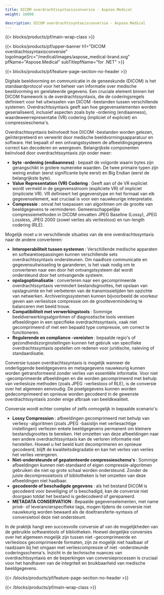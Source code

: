 ```yaml
---
title: DICOM overdrachtssyntaxisconversie - Aspose.Medical
weight: 16000

description: DICOM overdrachtssyntaxisconversie - Aspose.Medical
---
```


{{< blocks/products/pf/main-wrap-class >}}

{{< blocks/products/pf/upper-banner h1="DICOM overdrachtssyntaxisconversie" logoImageSrc="/medical/images/aspose_medical-brand.svg" pfName="Aspose.Medical" subTitlepfName="for .NET" >}}

{{< blocks/products/pf/feature-page-section-no-header >}}

<p>Digitale beeldvorming en communicatie in de geneeskunde (DICOM) is het standaardprotocol voor het beheer van informatie over medische beeldvorming en gerelateerde gegevens. Een cruciale element binnen het DICOM framework is de overdrachtssyntaxis, die de coderingsregels definieert voor het uitwisselen van DICOM -bestanden tussen verschillende systemen. Overdrachtssyntaxis geeft aan hoe gegevenselementen worden geserialiseerd, inclusief aspecten zoals byte -ordening (endiaanness), waardeweerrepresentatie (VR) codering (impliciet of expliciet) en compressieschema's.</p>

<p>Overdrachtssyntaxis beïnvloedt hoe DICOM -bestanden worden gelezen, geïnterpreteerd en verwerkt door medische beeldvormingsapparatuur en software. Het bepaalt of een ontvangstsysteem de afbeeldingsgegevens correct kan decoderen en weergeven. Belangrijkste componenten beïnvloed door overdrachtssyntaxis zijn onder meer:</p>

<ul>

<li><b> byte -ordening (endiaanness) </b>: bepaalt de volgorde waarin bytes zijn gerangschikt in grotere numerieke waarden. De twee primaire typen zijn weinig endian (eerst significante byte eerst) en Big Endian (eerst de belangrijkste byte).</li>

<li><b> Value Representation (VR) Codering </b>: Geeft aan of de VR expliciet wordt vermeld in de gegevensstroom (expliciete VR) of impliciet (impliciete VR). VR definieert het gegevenstype en het formaat van elk gegevenselement, wat cruciaal is voor een nauwkeurige interpretatie.</li>

<li><b> Compressie </b>: omvat het toepassen van algoritmen om de grootte van beeldgegevens te verminderen. Gemeenschappelijke compressiemethoden in DICOM omvatten JPEG Baseline (Lossy), JPEG Lossless, JPEG 2000 (zowel verlies als verliesloos) en run-length codering (RLE).</li>

</ul>

<p>Mogelijk moet u in verschillende situaties van de ene overdrachtssyntaxis naar de andere converteren:</p>

<ul>

<li><b> Interoperabiliteit tussen systemen </b>: Verschillende medische apparaten en softwaretoepassingen kunnen verschillende sets overdrachtssyntaxis ondersteunen. Om naadloze communicatie en gegevensuitwisseling te garanderen, is het vaak nodig om te converteren naar een door het ontvangstsysteem dat wordt ondersteund door het ontvangende systeem.</li>

<li><b> opslagoptimalisatie </b>: converteren naar een gecomprimeerde overdrachtssyntaxis vermindert bestandsgroottes, het opslaan van opslagruimte en het verbeteren van de transmissietijden ten opzichte van netwerken. Archiveringssystemen kunnen bijvoorbeeld de voorkeur geven aan verliesloze compressie om de groottevermindering te balanceren met beeld trouw.</li>

<li><b> Compatibiliteit met verwerkingstools </b>: Sommige beeldverwerkingsalgoritmen of diagnostische tools vereisen afbeeldingen in een specifieke overdrachtssyntaxis, vaak niet gecomprimeerd of met een bepaald type compressie, om correct te functioneren.</li>

<li><b> Regulerende en compliance -vereisten </b>: bepaalde regio's of gezondheidszorginstellingen kunnen het gebruik van specifieke overdrachtssyntaxis opstellen om redenen voor juridische, naleving of standaardisatie.</li>

</ul>

<p>Conversie tussen overdrachtssyntaxis is mogelijk wanneer de onderliggende beeldgegevens en metagegevens nauwkeurig kunnen worden getransformeerd zonder verlies van essentiële informatie. Voor niet -gecomprimeerde afbeeldingen en die worden gecomprimeerd met behulp van verliesloze methoden (zoals JPEG -verliesloos of RLE), is de conversie over het algemeen eenvoudig. De pixelgegevens kunnen worden gedecomprimeerd en opnieuw worden gecodeerd in de gewenste overdrachtssyntaxis zonder enige afbraak van beeldkwaliteit.</p>

<p>Conversie wordt echter complex of zelfs onmogelijk in bepaalde scenario's:</p>

<ul>
<li><b> Lossy Compression </b>: afbeeldingen gecomprimeerd met behulp van verliesy -algoritmen (zoals JPEG -basislijn met verliesachtige instellingen) verliezen enkele beeldgegevens permanent om kleinere bestandsgroottes te bereiken. Het omzetten van deze afbeeldingen naar een andere overdrachtssyntaxis kan de verloren informatie niet herstellen. Hoewel u het beeld kunt decomprimeren en opnieuw gecodeerd, blijft de kwaliteitsdegradatie en kan het verlies van verlies het verlies verergeren.</li>

<li><b> Niet-ondersteunde of gepatenteerde compressieschema's </b>: Sommige afbeeldingen kunnen niet-standaard of eigen compressie-algoritmen gebruiken die niet op grote schaal worden ondersteund. Zonder de juiste decompressietools of bibliotheken is het omzetten van deze afbeeldingen niet haalbaar.</li>

<li><b> gecodeerde of beschadigde gegevens </b>: als het bestand DICOM is gecodeerd voor beveiliging of is beschadigd, kan de conversie niet doorgaan totdat het bestand is gedecodeerd of gerepareerd.</li>

<li><b> METADATA CONSERVATION </b>: Bepaalde gegevenselementen, met name privé- of leverancierspecifieke tags, mogen tijdens de conversie niet nauwkeurig worden bewaard als de doeltransferte-syntaxis of conversietool deze niet ondersteunt.</li>

</ul>

<p>In de praktijk hangt een succesvolle conversie af van de mogelijkheden van de gebruikte softwaretools of bibliotheken. Hoewel dergelijke conversies over het algemeen mogelijk zijn tussen niet -gecomprimeerde en verliesloos gecomprimeerde formaten, zijn ze mogelijk niet haalbaar of raadzaam bij het omgaan met verliescompressie of niet -ondersteunde coderingsschema's. Inzicht in de technische nuances van overdrachtssyntaxis en de beperkingen van conversieprocessen is cruciaal voor het handhaven van de integriteit en bruikbaarheid van medische beeldgegevens.</p>

{{< /blocks/products/pf/feature-page-section-no-header >}}

{{< /blocks/products/pf/main-wrap-class >}}